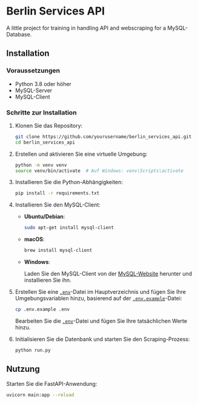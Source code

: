 # Berlin Services API

A little project for training in handling API and webscraping for a MySQL-Database.

## Installation

### Voraussetzungen

- Python 3.8 oder höher
- MySQL-Server
- MySQL-Client

### Schritte zur Installation

1. Klonen Sie das Repository:

   ```sh
   git clone https://github.com/yourusername/berlin_services_api.git
   cd berlin_services_api
   ```
2. Erstellen und aktivieren Sie eine virtuelle Umgebung:

   ```sh
   python -m venv venv
   source venv/bin/activate  # Auf Windows: venv\Scripts\activate
   ```
3. Installieren Sie die Python-Abhängigkeiten:

   ```sh
   pip install -r requirements.txt
   ```
4. Installieren Sie den MySQL-Client:

   - **Ubuntu/Debian**:

     ```sh
     sudo apt-get install mysql-client
     ```
   - **macOS**:

     ```sh
     brew install mysql-client
     ```
   - **Windows**:

     Laden Sie den MySQL-Client von der [MySQL-Website](https://dev.mysql.com/downloads/mysql/) herunter und installieren Sie ihn.
5. Erstellen Sie eine [`.env`](command:_github.copilot.openRelativePath?%5B%7B%22scheme%22%3A%22file%22%2C%22authority%22%3A%22%22%2C%22path%22%3A%22%2Fc%3A%2FUsers%2FAdmin%2FDocuments%2FDataSmart%2FProjekte%2FScraper%2F.env%22%2C%22query%22%3A%22%22%2C%22fragment%22%3A%22%22%7D%5D "c:\Users\Admin\Documents\DataSmart\Projekte\Scraper\.env")-Datei im Hauptverzeichnis und fügen Sie Ihre Umgebungsvariablen hinzu, basierend auf der [`.env.example`](command:_github.copilot.openRelativePath?%5B%7B%22scheme%22%3A%22file%22%2C%22authority%22%3A%22%22%2C%22path%22%3A%22%2Fc%3A%2FUsers%2FAdmin%2FDocuments%2FDataSmart%2FProjekte%2FScraper%2F.env.example%22%2C%22query%22%3A%22%22%2C%22fragment%22%3A%22%22%7D%5D "c:\Users\Admin\Documents\DataSmart\Projekte\Scraper\.env.example")-Datei:

   ```sh
   cp .env.example .env
   ```

   Bearbeiten Sie die [`.env`](command:_github.copilot.openRelativePath?%5B%7B%22scheme%22%3A%22file%22%2C%22authority%22%3A%22%22%2C%22path%22%3A%22%2Fc%3A%2FUsers%2FAdmin%2FDocuments%2FDataSmart%2FProjekte%2FScraper%2F.env%22%2C%22query%22%3A%22%22%2C%22fragment%22%3A%22%22%7D%5D "c:\Users\Admin\Documents\DataSmart\Projekte\Scraper\.env")-Datei und fügen Sie Ihre tatsächlichen Werte hinzu.
6. Initialisieren Sie die Datenbank und starten Sie den Scraping-Prozess:

   ```sh
   python run.py
   ```

## Nutzung

Starten Sie die FastAPI-Anwendung:

```sh
uvicorn main:app --reload
```
